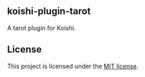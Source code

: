 ## koishi-plugin-tarot

A tarot plugin for Koishi.

## License

This project is licensed under the [MIT license](./LICENSE).
